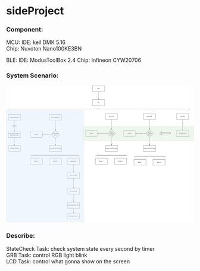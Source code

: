 # sideProject
### Component:
MCU:
IDE: keil DMK 5.16  
Chip: Nuvoton Nano100KE3BN    

BLE:
IDE: ModusToolBox 2.4
Chip: Infineon CYW20706

### System Scenario:
![System Scenario](https://github.com/adam831024/FreeRTOS/blob/main/Nuvoton%20NANO100KE3BN.drawio.png)

### Describe: 
StateCheck Task: check system state every second by timer  
GRB Task: control RGB light blink  
LCD Task: control what gonna show on the screen  
